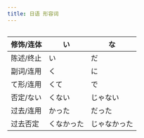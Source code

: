 ```yaml
---
title: 日语 形容词
---
```


## 
| 修饰/连体 | い             | な               |
| --------- | -------------- | ---------------- |
| 陈述/终止 | い             | だ               |
| 副词/连用 | く             | に               |
| て形/连用 | くて           | で               |
| 否定/ない      | くない         | じゃない         |
| 过去/连用 | かった         | だった           |
| 过去否定  | くなかった     | じゃなかった     |
